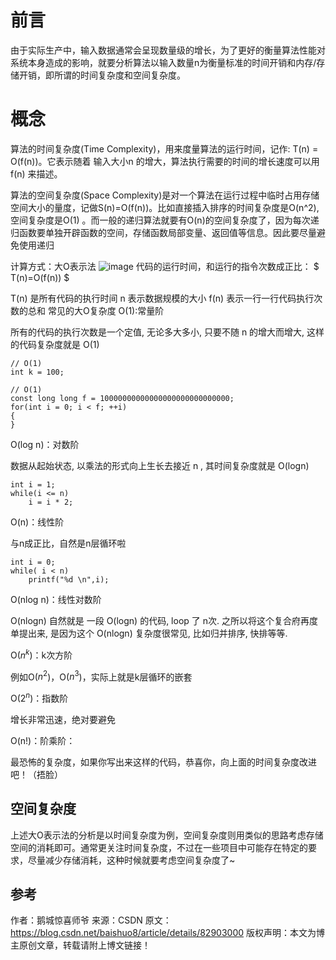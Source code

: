 # 前言

由于实际生产中，输入数据通常会呈现数量级的增长，为了更好的衡量算法性能对系统本身造成的影响，就要分析算法以输入数量n为衡量标准的时间开销和内存/存储开销，即所谓的时间复杂度和空间复杂度。

# 概念

算法的时间复杂度(Time Complexity)，用来度量算法的运行时间，记作: T(n) = O(f(n))。它表示随着 输入大小n 的增大，算法执行需要的时间的增长速度可以用 f(n) 来描述。

算法的空间复杂度(Space Complexity)是对一个算法在运行过程中临时占用存储空间大小的量度，记做S(n)=O(f(n))。比如直接插入排序的时间复杂度是O(n^2),空间复杂度是O(1) 。而一般的递归算法就要有O(n)的空间复杂度了，因为每次递归函数要单独开辟函数的空间，存储函数局部变量、返回值等信息。因此要尽量避免使用递归

计算方式：大O表示法
![image](https://img-blog.csdn.net/20180906083513784?)
代码的运行时间，和运行的指令次数成正比： $ T(n)=O(f(n)) $

T(n) 是所有代码的执行时间
n 表示数据规模的大小
f(n) 表示一行一行代码执行次数的总和 常见的大O复杂度 
O(1):常量阶

所有的代码的执行次数是一个定值, 无论多大多小, 只要不随 n 的增大而增大, 这样的代码复杂度就是 O(1)

	// O(1)
	int k = 100;

	// O(1)
	const long long f = 10000000000000000000000000000;
	for(int i = 0; i < f; ++i)
	{
	}
 O(log n)：对数阶

数据从起始状态, 以乘法的形式向上生长去接近 n , 其时间复杂度就是 O(logn)

	int i = 1;
	while(i <= n)
		i = i * 2;
 O(n)：线性阶

与n成正比，自然是n层循环啦

	int i = 0;
	while( i < n)
		printf("%d \n",i);
 O(nlog n)：线性对数阶

O(nlogn) 自然就是 一段 O(logn) 的代码, loop 了 n次. 之所以将这个复合府再度单提出来, 是因为这个 O(nlogn) 复杂度很常见, 比如归并排序, 快排等等.

 O($n^k$)：k次方阶

例如O($n^2$)，O($n^3$)，实际上就是k层循环的嵌套

 O($2^n$)：指数阶

增长非常迅速，绝对要避免

 O(n!)：阶乘阶：

最恐怖的复杂度，如果你写出来这样的代码，恭喜你，向上面的时间复杂度改进吧！（捂脸）

## 空间复杂度

上述大O表示法的分析是以时间复杂度为例，空间复杂度则用类似的思路考虑存储空间的消耗即可。通常更关注时间复杂度，不过在一些项目中可能存在特定的要求，尽量减少存储消耗，这种时候就要考虑空间复杂度了~

## 参考

作者：鹅城惊喜师爷 来源：CSDN 原文：https://blog.csdn.net/baishuo8/article/details/82903000 版权声明：本文为博主原创文章，转载请附上博文链接！
